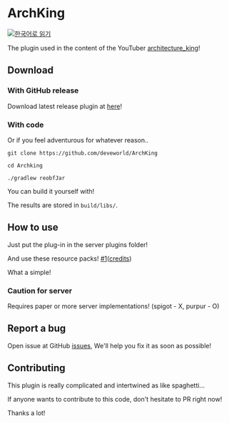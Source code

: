 # ArchKing
[![한국어로 읽기](https://img.shields.io/badge/읽기-한국어-g)](README.md)

The plugin used in the content of the YouTuber [architecture_king](https://www.youtube.com/@architecture_king)!

## Download
### With GitHub release
Download latest release plugin at [here](https://github.com/deveworld/ArchKing/releases/latest)!

### With code
Or if you feel adventurous for whatever reason..

```git clone https://github.com/deveworld/ArchKing```

```cd Archking```

```./gradlew reobfJar```

You can build it yourself with!

The results are stored in `build/libs/`.

## How to use
Just put the plug-in in the server plugins folder!

And use these resource packs! [#1](https://download.blog.naver.com/open/4edb52e2f7a3aa765ab5d9e9d3354b3d9cc63ad8ec/43GnCxcF3g5gH7NwpY7cECrYHNqRuJx9nLxNI5TM26rEzYDLEPl6LJghMe0y2C3rZOI90mAd3wVxKAdyKb4y9w/architecture_king_02_sukgo.zip)([credits](https://blog.naver.com/architecture_king/223205380529))

What a simple!

### Caution for server
Requires paper or more server implementations! (spigot - X, purpur - O)

## Report a bug
Open issue at GitHub [issues](https://github.com/deveworld/ArchKing/issues), We'll help you fix it as soon as possible!

## Contributing
This plugin is really complicated and intertwined as like spaghetti...

If anyone wants to contribute to this code, don't hesitate to PR right now!

Thanks a lot!
